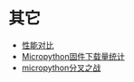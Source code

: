 # 其它

- [性能对比](性能对比/readme.md)
- [Micropython固件下载量统计](Micropython固件下载量统计/readme.md)
- [micropython分叉之战](micropython分叉之战/readme.md)
